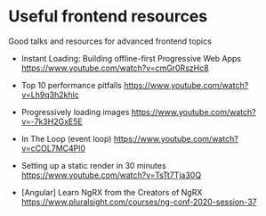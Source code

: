 # Useful frontend resources
Good talks and resources for advanced frontend topics

* Instant Loading: Building offline-first Progressive Web Apps
https://www.youtube.com/watch?v=cmGr0RszHc8

* Top 10 performance pitfalls
https://www.youtube.com/watch?v=Lh9q3h2khlc

* Progressively loading images
https://www.youtube.com/watch?v=-7k3H2GxE5E

* In The Loop (event loop)
https://www.youtube.com/watch?v=cCOL7MC4Pl0

* Setting up a static render in 30 minutes
https://www.youtube.com/watch?v=TsTt7Tja30Q

* [Angular] Learn NgRX from the Creators of NgRX
https://www.pluralsight.com/courses/ng-conf-2020-session-37
